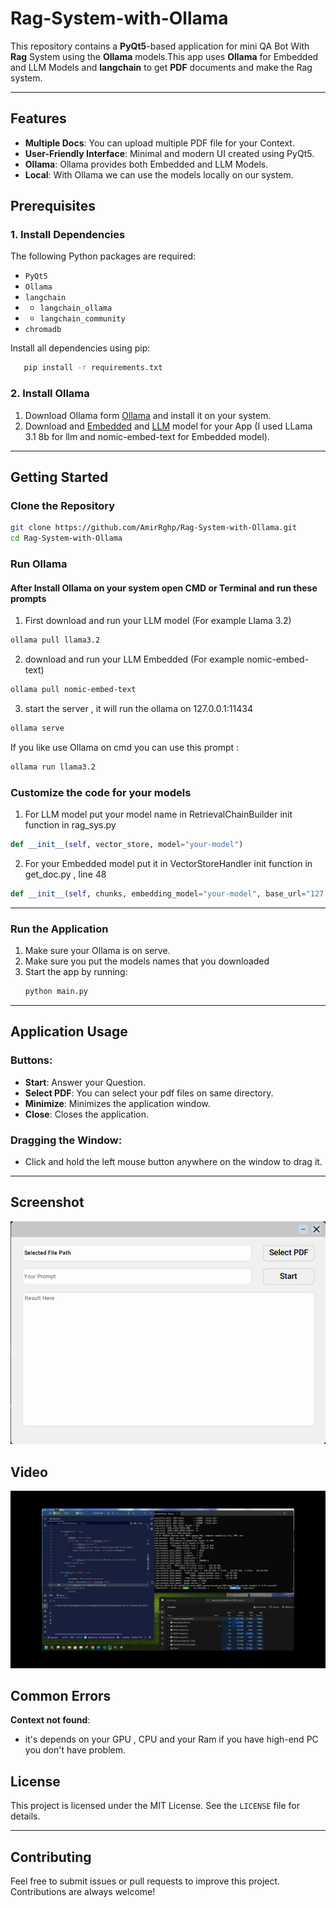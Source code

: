 ﻿# Rag-System-with-Ollama

This repository contains a **PyQt5**-based application for mini QA Bot With **Rag**  System using the **Ollama** models.This app uses **Ollama** for Embedded and LLM Models and **langchain** to get **PDF** documents and make the Rag system.

---

## Features

- **Multiple Docs**: You can upload multiple PDF file for your Context.
- **User-Friendly Interface**: Minimal and modern UI created using PyQt5.
- **Ollama**: Ollama provides both Embedded and LLM Models.
- **Local**: With Ollama we can use the models locally on our system.

## Prerequisites

### 1. Install Dependencies
The following Python packages are required:

- `PyQt5`
- `Ollama`
- `langchain`
- - `langchain_ollama`
- - `langchain_community`
- `chromadb`

Install all dependencies using pip:
```bash
   pip install -r requirements.txt
```

### 2. Install Ollama
1. Download Ollama form [Ollama](https://ollama.com/) and install it on your system.
2. Download and [Embedded](https://ollama.com/search?c=embedding) and [LLM](https://ollama.com/search?c=tools) model for your App (I used LLama 3.1 8b for llm and nomic-embed-text for Embedded model).
---

## Getting Started

### Clone the Repository
```bash
git clone https://github.com/AmirRghp/Rag-System-with-Ollama.git
cd Rag-System-with-Ollama
```

### Run Ollama

#### After Install Ollama on your system open CMD or Terminal and run these prompts
1. First download and run your LLM model (For example Llama 3.2)
```bash
ollama pull llama3.2
```
2. download and run your LLM Embedded (For example nomic-embed-text)
```bash
ollama pull nomic-embed-text
```
3. start the server , it will run the ollama on 127.0.0.1:11434
```bash
ollama serve
```
If you like use Ollama on cmd you can use this prompt :
```bash
ollama run llama3.2
```
### Customize the code for your models 
1. For LLM model put your model name in RetrievalChainBuilder init function in rag_sys.py
```python
def __init__(self, vector_store, model="your-model")
```
2. For your Embedded model put it in VectorStoreHandler init function in get_doc.py , line 48
```python
def __init__(self, chunks, embedding_model="your-model", base_url="127.0.0.1:11434", persist_dir="./sql_chroma_db")
```
---

### Run the Application
1. Make sure your Ollama is on serve.
2. Make sure you put the models names that you downloaded
3. Start the app by running:
   ```bash
   python main.py
   ```
---

## Application Usage

### Buttons:
- **Start**: Answer your Question.
- **Select PDF**: You can select your pdf files on same directory.
- **Minimize**: Minimizes the application window.
- **Close**: Closes the application.

### Dragging the Window:
- Click and hold the left mouse button anywhere on the window to drag it.

---

## Screenshot
![App Screenshot](screenshots/AppPic.png)
## Video
![App Video](screenshots/AppVideo.gif)


## Common Errors
**Context not found**:
   - it's depends on your GPU , CPU and your Ram if you have high-end PC you don't have problem.

## License

This project is licensed under the MIT License. See the `LICENSE` file for details.

---
## Contributing

Feel free to submit issues or pull requests to improve this project. Contributions are always welcome!
